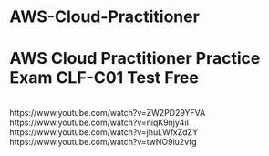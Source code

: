 # AWS-Cloud-Practitioner

<h1>AWS Cloud Practitioner Practice Exam CLF-C01 Test Free</h1> <br>
  <href> https://www.youtube.com/watch?v=ZW2PD29YFVA </href><br>
  <href>https://www.youtube.com/watch?v=niqK9njy4iI </href><br>
  <href>https://www.youtube.com/watch?v=jhuLWfxZdZY </href><br>
 <href>https://www.youtube.com/watch?v=twNO9lu2vfg </href><br>
